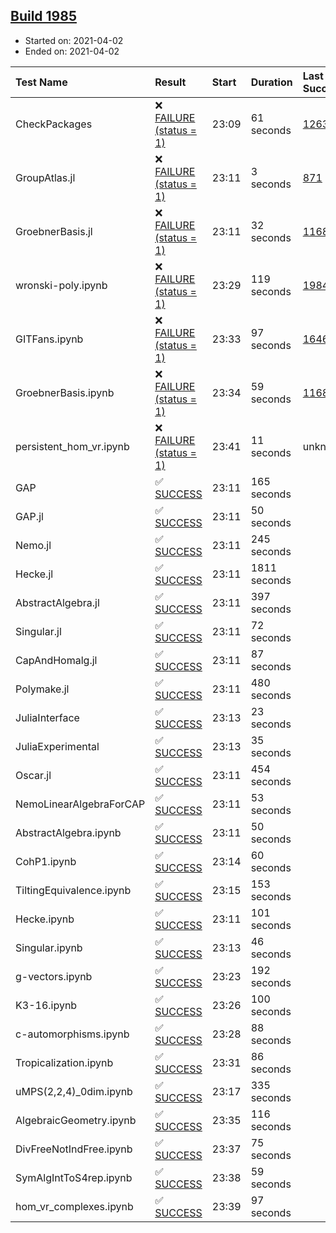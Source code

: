 ## [Build 1985](https://oscarci.mathematik.uni-kl.de/job/oscar-stable/1985/)

* Started on: 2021-04-02
* Ended on: 2021-04-02

| Test Name    | Result | Start | Duration | Last Success | First Failure |
|:-------------|:-------|:------|:---------|:-------------|:--------------|
| CheckPackages | ❌ [FAILURE (status = 1)](https://oscarci.mathematik.uni-kl.de/job/oscar-stable/1985/artifact/logs/build-1985/CheckPackages.log) | 23:09 | 61 seconds | [1263](https://oscarci.mathematik.uni-kl.de/job/oscar-stable/1263/) | [1264](https://oscarci.mathematik.uni-kl.de/job/oscar-stable/1264/) |
| GroupAtlas.jl | ❌ [FAILURE (status = 1)](https://oscarci.mathematik.uni-kl.de/job/oscar-stable/1985/artifact/logs/build-1985/GroupAtlas.jl.log) | 23:11 | 3 seconds | [871](https://oscarci.mathematik.uni-kl.de/job/oscar-stable/871/) | [872](https://oscarci.mathematik.uni-kl.de/job/oscar-stable/872/) |
| GroebnerBasis.jl | ❌ [FAILURE (status = 1)](https://oscarci.mathematik.uni-kl.de/job/oscar-stable/1985/artifact/logs/build-1985/GroebnerBasis.jl.log) | 23:11 | 32 seconds | [1168](https://oscarci.mathematik.uni-kl.de/job/oscar-stable/1168/) | [1169](https://oscarci.mathematik.uni-kl.de/job/oscar-stable/1169/) |
| wronski-poly.ipynb | ❌ [FAILURE (status = 1)](https://oscarci.mathematik.uni-kl.de/job/oscar-stable/1985/artifact/logs/build-1985/wronski-poly.ipynb.log) | 23:29 | 119 seconds | [1984](https://oscarci.mathematik.uni-kl.de/job/oscar-stable/1984/) | [1985](https://oscarci.mathematik.uni-kl.de/job/oscar-stable/1985/) |
| GITFans.ipynb | ❌ [FAILURE (status = 1)](https://oscarci.mathematik.uni-kl.de/job/oscar-stable/1985/artifact/logs/build-1985/GITFans.ipynb.log) | 23:33 | 97 seconds | [1646](https://oscarci.mathematik.uni-kl.de/job/oscar-stable/1646/) | [1647](https://oscarci.mathematik.uni-kl.de/job/oscar-stable/1647/) |
| GroebnerBasis.ipynb | ❌ [FAILURE (status = 1)](https://oscarci.mathematik.uni-kl.de/job/oscar-stable/1985/artifact/logs/build-1985/GroebnerBasis.ipynb.log) | 23:34 | 59 seconds | [1168](https://oscarci.mathematik.uni-kl.de/job/oscar-stable/1168/) | [1169](https://oscarci.mathematik.uni-kl.de/job/oscar-stable/1169/) |
| persistent_hom_vr.ipynb | ❌ [FAILURE (status = 1)](https://oscarci.mathematik.uni-kl.de/job/oscar-stable/1985/artifact/logs/build-1985/persistent_hom_vr.ipynb.log) | 23:41 | 11 seconds | unknown | unknown |
| GAP | ✅ [SUCCESS](https://oscarci.mathematik.uni-kl.de/job/oscar-stable/1985/artifact/logs/build-1985/GAP.log) | 23:11 | 165 seconds |  |  |
| GAP.jl | ✅ [SUCCESS](https://oscarci.mathematik.uni-kl.de/job/oscar-stable/1985/artifact/logs/build-1985/GAP.jl.log) | 23:11 | 50 seconds |  |  |
| Nemo.jl | ✅ [SUCCESS](https://oscarci.mathematik.uni-kl.de/job/oscar-stable/1985/artifact/logs/build-1985/Nemo.jl.log) | 23:11 | 245 seconds |  |  |
| Hecke.jl | ✅ [SUCCESS](https://oscarci.mathematik.uni-kl.de/job/oscar-stable/1985/artifact/logs/build-1985/Hecke.jl.log) | 23:11 | 1811 seconds |  |  |
| AbstractAlgebra.jl | ✅ [SUCCESS](https://oscarci.mathematik.uni-kl.de/job/oscar-stable/1985/artifact/logs/build-1985/AbstractAlgebra.jl.log) | 23:11 | 397 seconds |  |  |
| Singular.jl | ✅ [SUCCESS](https://oscarci.mathematik.uni-kl.de/job/oscar-stable/1985/artifact/logs/build-1985/Singular.jl.log) | 23:11 | 72 seconds |  |  |
| CapAndHomalg.jl | ✅ [SUCCESS](https://oscarci.mathematik.uni-kl.de/job/oscar-stable/1985/artifact/logs/build-1985/CapAndHomalg.jl.log) | 23:11 | 87 seconds |  |  |
| Polymake.jl | ✅ [SUCCESS](https://oscarci.mathematik.uni-kl.de/job/oscar-stable/1985/artifact/logs/build-1985/Polymake.jl.log) | 23:11 | 480 seconds |  |  |
| JuliaInterface | ✅ [SUCCESS](https://oscarci.mathematik.uni-kl.de/job/oscar-stable/1985/artifact/logs/build-1985/JuliaInterface.log) | 23:13 | 23 seconds |  |  |
| JuliaExperimental | ✅ [SUCCESS](https://oscarci.mathematik.uni-kl.de/job/oscar-stable/1985/artifact/logs/build-1985/JuliaExperimental.log) | 23:13 | 35 seconds |  |  |
| Oscar.jl | ✅ [SUCCESS](https://oscarci.mathematik.uni-kl.de/job/oscar-stable/1985/artifact/logs/build-1985/Oscar.jl.log) | 23:11 | 454 seconds |  |  |
| NemoLinearAlgebraForCAP | ✅ [SUCCESS](https://oscarci.mathematik.uni-kl.de/job/oscar-stable/1985/artifact/logs/build-1985/NemoLinearAlgebraForCAP.log) | 23:11 | 53 seconds |  |  |
| AbstractAlgebra.ipynb | ✅ [SUCCESS](https://oscarci.mathematik.uni-kl.de/job/oscar-stable/1985/artifact/logs/build-1985/AbstractAlgebra.ipynb.log) | 23:11 | 50 seconds |  |  |
| CohP1.ipynb | ✅ [SUCCESS](https://oscarci.mathematik.uni-kl.de/job/oscar-stable/1985/artifact/logs/build-1985/CohP1.ipynb.log) | 23:14 | 60 seconds |  |  |
| TiltingEquivalence.ipynb | ✅ [SUCCESS](https://oscarci.mathematik.uni-kl.de/job/oscar-stable/1985/artifact/logs/build-1985/TiltingEquivalence.ipynb.log) | 23:15 | 153 seconds |  |  |
| Hecke.ipynb | ✅ [SUCCESS](https://oscarci.mathematik.uni-kl.de/job/oscar-stable/1985/artifact/logs/build-1985/Hecke.ipynb.log) | 23:11 | 101 seconds |  |  |
| Singular.ipynb | ✅ [SUCCESS](https://oscarci.mathematik.uni-kl.de/job/oscar-stable/1985/artifact/logs/build-1985/Singular.ipynb.log) | 23:13 | 46 seconds |  |  |
| g-vectors.ipynb | ✅ [SUCCESS](https://oscarci.mathematik.uni-kl.de/job/oscar-stable/1985/artifact/logs/build-1985/g-vectors.ipynb.log) | 23:23 | 192 seconds |  |  |
| K3-16.ipynb | ✅ [SUCCESS](https://oscarci.mathematik.uni-kl.de/job/oscar-stable/1985/artifact/logs/build-1985/K3-16.ipynb.log) | 23:26 | 100 seconds |  |  |
| c-automorphisms.ipynb | ✅ [SUCCESS](https://oscarci.mathematik.uni-kl.de/job/oscar-stable/1985/artifact/logs/build-1985/c-automorphisms.ipynb.log) | 23:28 | 88 seconds |  |  |
| Tropicalization.ipynb | ✅ [SUCCESS](https://oscarci.mathematik.uni-kl.de/job/oscar-stable/1985/artifact/logs/build-1985/Tropicalization.ipynb.log) | 23:31 | 86 seconds |  |  |
| uMPS(2,2,4)_0dim.ipynb | ✅ [SUCCESS](https://oscarci.mathematik.uni-kl.de/job/oscar-stable/1985/artifact/logs/build-1985/uMPS-2-2-4-_0dim.ipynb.log) | 23:17 | 335 seconds |  |  |
| AlgebraicGeometry.ipynb | ✅ [SUCCESS](https://oscarci.mathematik.uni-kl.de/job/oscar-stable/1985/artifact/logs/build-1985/AlgebraicGeometry.ipynb.log) | 23:35 | 116 seconds |  |  |
| DivFreeNotIndFree.ipynb | ✅ [SUCCESS](https://oscarci.mathematik.uni-kl.de/job/oscar-stable/1985/artifact/logs/build-1985/DivFreeNotIndFree.ipynb.log) | 23:37 | 75 seconds |  |  |
| SymAlgIntToS4rep.ipynb | ✅ [SUCCESS](https://oscarci.mathematik.uni-kl.de/job/oscar-stable/1985/artifact/logs/build-1985/SymAlgIntToS4rep.ipynb.log) | 23:38 | 59 seconds |  |  |
| hom_vr_complexes.ipynb | ✅ [SUCCESS](https://oscarci.mathematik.uni-kl.de/job/oscar-stable/1985/artifact/logs/build-1985/hom_vr_complexes.ipynb.log) | 23:39 | 97 seconds |  |  |
